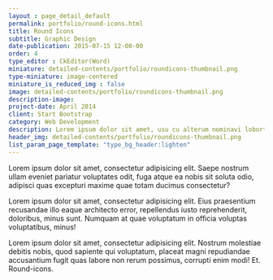 ```yaml
---
layout : page_detail_default
permalink: portfolio/round-icons.html
title: Round Icons
subtitle: Graphic Design
date-publication: 2015-07-15 12-00-00
order: 4
type_editor : CkEditor(Word)
miniature: detailed-contents/portfolio/roundicons-thumbnail.png
type-miniature: image-centered
miniature_is_reduced_img : false
image: detailed-contents/portfolio/roundicons-thumbnail.png
description-image:
project-date: April 2014
client: Start Bootstrap
category: Web Development
description: Lorem ipsum dolor sit amet, usu cu alterum nominavi lobortis. At duo novum diceret. Tantas apeirian vix et, usu sanctus postulant inciderint ut, populo diceret necessitatibus in vim. Cu eum dicam feugiat noluisse.
header_img: detailed-contents/portfolio/roundicons-thumbnail.png
list_param_page_template: "type_bg_header:lighten"
---
```


Lorem ipsum dolor sit amet, consectetur adipisicing elit. Saepe nostrum ullam eveniet pariatur voluptates odit, fuga atque ea nobis sit soluta odio, adipisci quas excepturi maxime quae totam ducimus consectetur?

Lorem ipsum dolor sit amet, consectetur adipisicing elit. Eius praesentium recusandae illo eaque architecto error, repellendus iusto reprehenderit, doloribus, minus sunt. Numquam at quae voluptatum in officia voluptas voluptatibus, minus!

Lorem ipsum dolor sit amet, consectetur adipisicing elit. Nostrum molestiae debitis nobis, quod sapiente qui voluptatum, placeat magni repudiandae accusantium fugit quas labore non rerum possimus, corrupti enim modi! Et.
Round-icons.